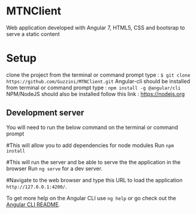 # MTNClient
Web application developed with Angular 7, HTML5, CSS and bootsrap to serve a static content

# Setup
clone the project from the terminal or command prompt type : `$ git clone https://github.com/Guzzini/MTNClient.git`
Angular-cli should be installed from terminal or command prompt type : `npm install -g @angular/cli`
NPM/NodeJS should also be installed follow this link : https://nodejs.org 

## Development server
You will need to run the below command on the terminal or command prompt

#This will allow you to add dependencies for node modules
Run `npm install`

#This will run the server and be able to serve the the application in the browser
Run `ng serve` for a dev server. 

#Navigate to the web browser and type this URL to load the application
`http://127.0.0.1:4200/`.

To get more help on the Angular CLI use `ng help` or go check out the [Angular CLI README](https://github.com/angular/angular-cli/blob/master/README.md).
